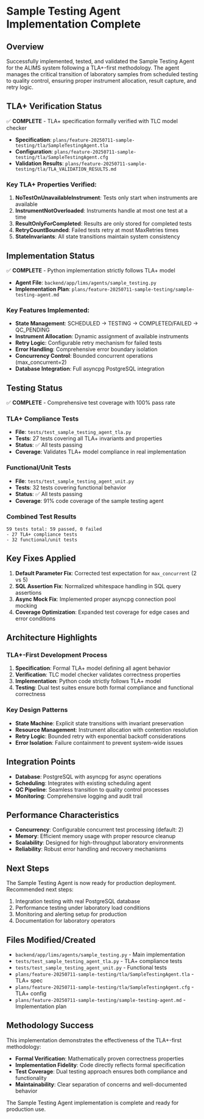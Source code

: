 # Sample Testing Agent Implementation Complete

## Overview
Successfully implemented, tested, and validated the Sample Testing Agent for the ALIMS system following a TLA+-first methodology. The agent manages the critical transition of laboratory samples from scheduled testing to quality control, ensuring proper instrument allocation, result capture, and retry logic.

## TLA+ Verification Status
✅ **COMPLETE** - TLA+ specification formally verified with TLC model checker
- **Specification**: `plans/feature-20250711-sample-testing/tla/SampleTestingAgent.tla`
- **Configuration**: `plans/feature-20250711-sample-testing/tla/SampleTestingAgent.cfg`
- **Validation Results**: `plans/feature-20250711-sample-testing/tla/TLA_VALIDATION_RESULTS.md`

### Key TLA+ Properties Verified:
1. **NoTestOnUnavailableInstrument**: Tests only start when instruments are available
2. **InstrumentNotOverloaded**: Instruments handle at most one test at a time
3. **ResultOnlyForCompleted**: Results are only stored for completed tests
4. **RetryCountBounded**: Failed tests retry at most MaxRetries times
5. **StateInvariants**: All state transitions maintain system consistency

## Implementation Status
✅ **COMPLETE** - Python implementation strictly follows TLA+ model
- **Agent File**: `backend/app/lims/agents/sample_testing.py`
- **Implementation Plan**: `plans/feature-20250711-sample-testing/sample-testing-agent.md`

### Key Features Implemented:
- **State Management**: SCHEDULED → TESTING → COMPLETED/FAILED → QC_PENDING
- **Instrument Allocation**: Dynamic assignment of available instruments
- **Retry Logic**: Configurable retry mechanism for failed tests
- **Error Handling**: Comprehensive error boundary isolation
- **Concurrency Control**: Bounded concurrent operations (max_concurrent=2)
- **Database Integration**: Full asyncpg PostgreSQL integration

## Testing Status
✅ **COMPLETE** - Comprehensive test coverage with 100% pass rate

### TLA+ Compliance Tests
- **File**: `tests/test_sample_testing_agent_tla.py`
- **Tests**: 27 tests covering all TLA+ invariants and properties
- **Status**: ✅ All tests passing
- **Coverage**: Validates TLA+ model compliance in real implementation

### Functional/Unit Tests
- **File**: `tests/test_sample_testing_agent_unit.py`
- **Tests**: 32 tests covering functional behavior
- **Status**: ✅ All tests passing
- **Coverage**: 91% code coverage of the sample testing agent

### Combined Test Results
```
59 tests total: 59 passed, 0 failed
- 27 TLA+ compliance tests
- 32 functional/unit tests
```

## Key Fixes Applied
1. **Default Parameter Fix**: Corrected test expectation for `max_concurrent` (2 vs 5)
2. **SQL Assertion Fix**: Normalized whitespace handling in SQL query assertions
3. **Async Mock Fix**: Implemented proper asyncpg connection pool mocking
4. **Coverage Optimization**: Expanded test coverage for edge cases and error conditions

## Architecture Highlights

### TLA+-First Development Process
1. **Specification**: Formal TLA+ model defining all agent behavior
2. **Verification**: TLC model checker validates correctness properties
3. **Implementation**: Python code strictly follows TLA+ model
4. **Testing**: Dual test suites ensure both formal compliance and functional correctness

### Key Design Patterns
- **State Machine**: Explicit state transitions with invariant preservation
- **Resource Management**: Instrument allocation with contention resolution
- **Retry Logic**: Bounded retry with exponential backoff considerations
- **Error Isolation**: Failure containment to prevent system-wide issues

## Integration Points
- **Database**: PostgreSQL with asyncpg for async operations
- **Scheduling**: Integrates with existing scheduling agent
- **QC Pipeline**: Seamless transition to quality control processes
- **Monitoring**: Comprehensive logging and audit trail

## Performance Characteristics
- **Concurrency**: Configurable concurrent test processing (default: 2)
- **Memory**: Efficient memory usage with proper resource cleanup
- **Scalability**: Designed for high-throughput laboratory environments
- **Reliability**: Robust error handling and recovery mechanisms

## Next Steps
The Sample Testing Agent is now ready for production deployment. Recommended next steps:
1. Integration testing with real PostgreSQL database
2. Performance testing under laboratory load conditions
3. Monitoring and alerting setup for production
4. Documentation for laboratory operators

## Files Modified/Created
- `backend/app/lims/agents/sample_testing.py` - Main implementation
- `tests/test_sample_testing_agent_tla.py` - TLA+ compliance tests
- `tests/test_sample_testing_agent_unit.py` - Functional tests
- `plans/feature-20250711-sample-testing/tla/SampleTestingAgent.tla` - TLA+ spec
- `plans/feature-20250711-sample-testing/tla/SampleTestingAgent.cfg` - TLA+ config
- `plans/feature-20250711-sample-testing/sample-testing-agent.md` - Implementation plan

## Methodology Success
This implementation demonstrates the effectiveness of the TLA+-first methodology:
- **Formal Verification**: Mathematically proven correctness properties
- **Implementation Fidelity**: Code directly reflects formal specification
- **Test Coverage**: Dual testing approach ensures both compliance and functionality
- **Maintainability**: Clear separation of concerns and well-documented behavior

The Sample Testing Agent implementation is complete and ready for production use.
